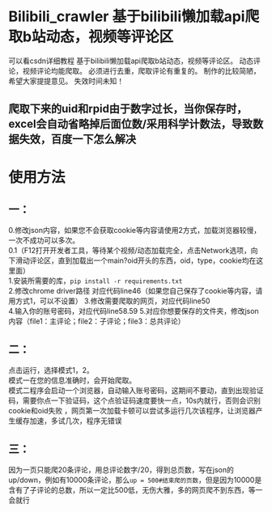 # Bilibili_crawler 基于bilibili懒加载api爬取b站动态，视频等评论区
可以看csdn详细教程
基于bilibili懒加载api爬取b站动态，视频等评论区。
动态评论，视频评论均能爬取。
必须进行去重，爬取评论有重复的。
制作的比较简陋，希望大家提提意见。
失效时间未知！
## 爬取下来的uid和rpid由于数字过长，当你保存时，excel会自动省略掉后面位数/采用科学计数法，导致数据失效，百度一下怎么解决
# 使用方法
## 一：
0.修改json内容，如果您不会获取cookie等内容请使用2方式，加载浏览器较慢，一次不成功可以多次。  
0.1（F12打开开发者工具，等待某个视频/动态加载完全，点击Network选项，向下滑动评论区，直到加载出一个main?oid开头的东西，oid，type，cookie均在这里面）  
1.安装所需要的库，`pip install -r requirements.txt`  
2.修改chrome driver路径 对应代码line46（如果您自己保存了cookie等内容，请用方式1，可以不设置）
3.修改需要爬取的网页，对应代码line50  
4.输入你的账号密码，对应代码line58.59
5.对应你想要保存的文件夹，修改json内容（file1：主评论；file2：子评论；file3：总共评论）  
## 二：
点击运行，选择模式1，2。  
模式一在您的信息准确时，会开始爬取。  
模式二程序会启动一个浏览器，自动输入账号密码，这期间不要动，直到出现验证码，需要你点一下验证码，这个点验证码速度要快一点，10s内就行，否则会识别cookie和oid失败 ，网页第一次加载卡顿可以尝试多运行几次该程序，让浏览器产生缓存加速，多试几次，程序无错误  
## 三：
因为一页只能爬20条评论，用总评论数字/20，得到总页数，写在json的up/down，例如有10000条评论，那么`up = 500#结束爬的页数`，但是因为10000是含有了子评论的总数，所以一定比500低，无伤大雅，多的网页爬不到东西，等一会就行
